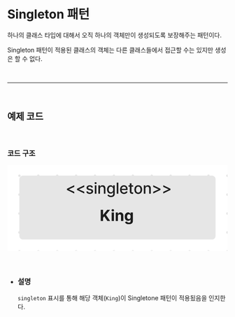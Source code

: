 # **Singleton 패턴**
하나의 클래스 타입에 대해서 오직 하나의 객체만이 생성되도록 보장해주는 패턴이다.

Singleton 패턴이 적용된 클래스의 객체는 다른 클래스들에서 접근할 수는 있지만 생성은 할 수 없다.


<br><hr><br>

## **예제 코드**


<br>

### **코드 구조**
![singleton.png](/img/singleton.png)

<br>

- ### **설명** 

    `singleton` 표시를 통해 해당 객체(`King`)이 Singletone 패턴이 적용됬음을 인지한다.

